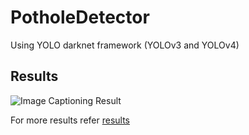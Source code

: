 # PotholeDetector
Using YOLO darknet framework (YOLOv3 and YOLOv4)

## Results
![Image Captioning Result](https://github.com/KaustubhKekre/PotholeDetector/blob/master/result1.jpg?raw=true)


For more results refer [results](https://github.com/KaustubhKekre/PotholeDetector/blob/master/results.pdf)
